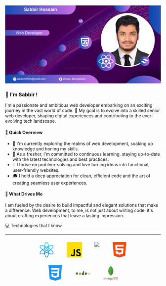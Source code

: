 [![An old rock in the desert](/assets/sabbirGithubCover.png "Shiprock, New Mexico by Beau Rogers")](https://www.flickr.com/photos/beaurogers/31833779864/in/photolist-Qv3rFw-34mt9F-a9Cmfy-5Ha3Zi-9msKdv-o3hgjr-hWpUte-4WMsJ1-KUQ8N-deshUb-vssBD-6CQci6-8AFCiD-zsJWT-nNfsgB-dPDwZJ-bn9JGn-5HtSXY-6CUhAL-a4UTXB-ugPum-KUPSo-fBLNm-6CUmpy-4WMsc9-8a7D3T-83KJev-6CQ2bK-nNusHJ-a78rQH-nw3NvT-7aq2qf-8wwBso-3nNceh-ugSKP-4mh4kh-bbeeqH-a7biME-q3PtTf-brFpgb-cg38zw-bXMZc-nJPELD-f58Lmo-bXMYG-bz8AAi-bxNtNT-bXMYi-bXMY6-bXMYv)

### 👋 I'm Sabbir !

I'm a passionate and ambitious web developer embarking on an exciting journey in the vast world of code. 🚀 My goal is to evolve into a skilled senior web developer, shaping digital experiences and contributing to the ever-evolving tech landscape.

#### 🚀 Quick Overview

- 🔭 I'm currently exploring the realms of web development, soaking up knowledge and honing my skills.
- 🌱 As a fresher, I'm committed to continuous learning, staying up-to-date with the latest technologies and best practices.
- 💡 I thrive on problem-solving and love turning ideas into functional, user-friendly websites.
- 🎓 I hold a deep appreciation for clean, efficient code and the art of creating seamless user experiences.

#### 🌈 What Drives Me

I am fueled by the desire to build impactful and elegant solutions that make a difference. Web development, to me, is not just about writing code; it's about crafting experiences that leave a lasting impression.

💻 Technologies that I know
<hr>

<div align="center">
  <div style="display: flex; justify-content: center; align-items: center; gap: 20px; margin-top: 5px;">
    <img src="/assets/react.png" style="width: auto; height: 50px; margin: 10px;">
    <img src="/assets/js.png" style="width: auto; height: 50px; margin: 10px;">
    <img src="/assets/tailwind-css.png" style="width: auto; height: 50px; margin: 10px;">
    <img src="/assets/html-5.png" style="width: auto; height: 50px; margin: 10px;">
  </div>

  <div style="display: flex; justify-content: center; align-items: center; gap: 20px; margin-top: 5px;">
    <img src="/assets/css-3.png" style="width: auto; height: 50px; margin: 10px;">
    <img src="/assets/node-js.png" style="width: auto; height: 50px; margin: 10px;">
    <img src="/assets/mongodb.png" style="width: auto; height: 50px; margin: 10px;">
  </div>
</div>

